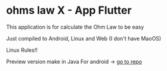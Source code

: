 # ohms law X - App Flutter

This application is for calculate the Ohm Law to be easy

Just compiled to Android, Linux and Web (I don't have MaoOS) 

Linux Rules!!

Preview version make in Java For android -> [go to repo](https://github.com/xizuth/ohm-law-X)

